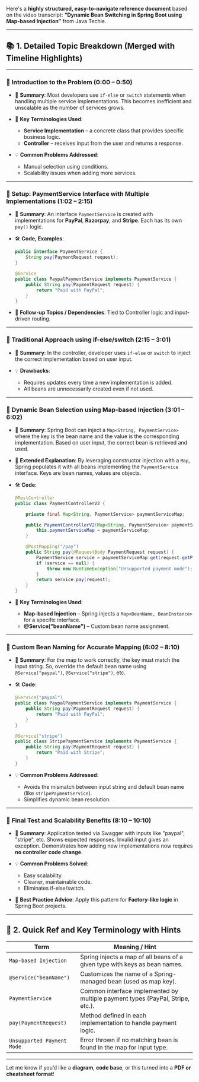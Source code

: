 Here's a **highly structured, easy-to-navigate reference document** based on the video transcript: **“Dynamic Bean Switching in Spring Boot using Map-based Injection”** from Java Techie.

---

## 📚 **1. Detailed Topic Breakdown (Merged with Timeline Highlights)**

---

### 🔹 **Introduction to the Problem (0:00 – 0:50)**

* 🧠 **Summary**: Most developers use `if-else` or `switch` statements when handling multiple service implementations. This becomes inefficient and unscalable as the number of services grows.
* 💬 **Key Terminologies Used**:

    * **Service Implementation** – a concrete class that provides specific business logic.
    * **Controller** – receives input from the user and returns a response.
* 💡 **Common Problems Addressed**:

    * Manual selection using conditions.
    * Scalability issues when adding more services.

---

### 🔹 **Setup: PaymentService Interface with Multiple Implementations (1:02 – 2:15)**

* 🧠 **Summary**:
  An interface `PaymentService` is created with implementations for **PayPal**, **Razorpay**, and **Stripe**. Each has its own `pay()` logic.

* 🛠️ **Code, Examples**:

  ```java
  public interface PaymentService {
      String pay(PaymentRequest request);
  }

  @Service
  public class PaypalPaymentService implements PaymentService {
      public String pay(PaymentRequest request) {
          return "Paid with PayPal";
      }
  }
  ```

* 🔄 **Follow-up Topics / Dependencies**:
  Tied to Controller logic and input-driven routing.

---

### 🔹 **Traditional Approach using if-else/switch (2:15 – 3:01)**

* 🧠 **Summary**:
  In the controller, developer uses `if-else` or `switch` to inject the correct implementation based on user input.

* 💡 **Drawbacks**:

    * Requires updates every time a new implementation is added.
    * All beans are unnecessarily created even if not used.

---

### 🔹 **Dynamic Bean Selection using Map-based Injection (3:01 – 6:02)**

* 🧠 **Summary**:
  Spring Boot can inject a `Map<String, PaymentService>` where the key is the bean name and the value is the corresponding implementation. Based on user input, the correct bean is retrieved and used.

* 📖 **Extended Explanation**:
  By leveraging constructor injection with a `Map`, Spring populates it with all beans implementing the `PaymentService` interface. Keys are bean names, values are objects.

* 🛠️ **Code**:

  ```java
  @RestController
  public class PaymentControllerV2 {

      private final Map<String, PaymentService> paymentServiceMap;

      public PaymentControllerV2(Map<String, PaymentService> paymentServiceMap) {
          this.paymentServiceMap = paymentServiceMap;
      }

      @PostMapping("/pay")
      public String pay(@RequestBody PaymentRequest request) {
          PaymentService service = paymentServiceMap.get(request.getPaymentType());
          if (service == null) {
              throw new RuntimeException("Unsupported payment mode");
          }
          return service.pay(request);
      }
  }
  ```

* 💬 **Key Terminologies Used**:

    * **Map-based Injection** – Spring injects a `Map<BeanName, BeanInstance>` for a specific interface.
    * **@Service("beanName")** – Custom bean name assignment.

---

### 🔹 **Custom Bean Naming for Accurate Mapping (6:02 – 8:10)**

* 🧠 **Summary**:
  For the map to work correctly, the key must match the input string. So, override the default bean name using `@Service("paypal")`, `@Service("stripe")`, etc.

* 🛠️ **Code**:

  ```java
  @Service("paypal")
  public class PaypalPaymentService implements PaymentService {
      public String pay(PaymentRequest request) {
          return "Paid with PayPal";
      }
  }

  @Service("stripe")
  public class StripePaymentService implements PaymentService {
      public String pay(PaymentRequest request) {
          return "Paid with Stripe";
      }
  }
  ```

* 💡 **Common Problems Addressed**:

    * Avoids the mismatch between input string and default bean name (like `stripePaymentService`).
    * Simplifies dynamic bean resolution.

---

### 🔹 **Final Test and Scalability Benefits (8:10 – 10:10)**

* 🧠 **Summary**:
  Application tested via Swagger with inputs like "paypal", "stripe", etc. Shows expected responses. Invalid input gives an exception. Demonstrates how adding new implementations now requires **no controller code change**.

* 💡 **Common Problems Solved**:

    * Easy scalability.
    * Cleaner, maintainable code.
    * Eliminates if-else/switch.

* 💬 **Best Practice Advice**:
  Apply this pattern for **Factory-like logic** in Spring Boot projects.

---

## 🧭 **2. Quick Ref and Key Terminology with Hints**

| Term                       | Meaning / Hint                                                                 |
| -------------------------- | ------------------------------------------------------------------------------ |
| `Map-based Injection`      | Spring injects a map of all beans of a given type with keys as bean names.     |
| `@Service("beanName")`     | Customizes the name of a Spring-managed bean (used as map key).                |
| `PaymentService`           | Common interface implemented by multiple payment types (PayPal, Stripe, etc.). |
| `pay(PaymentRequest)`      | Method defined in each implementation to handle payment logic.                 |
| `Unsupported Payment Mode` | Error thrown if no matching bean is found in the map for input type.           |

---

Let me know if you’d like a **diagram**, **code base**, or this turned into a **PDF or cheatsheet format**!


